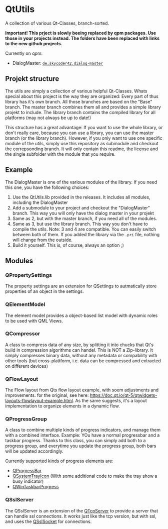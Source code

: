 # QtUtils
A collection of various Qt-Classes, branch-sorted.

**Important! This prject is slowly beeing replaced by qpm packages. Use those in your projects instead. The folders have been replaced with links to the new github projects.**

Currently on qpm:

- DialogMaster: [`de.skycoder42.dialog-master`](https://www.qpm.io/packages/de.skycoder42.dialog-master/index.html)

## Projekt structure
The utils are simply a collection of various helpful Qt-Classes. Whats special about this project is the way they are organized:
Every part of thus library has it's own branch. All those branches are based on the "Base" branch. The master branch combines them all and provides a simple library projekt to include. The library branch contains the compiled library for all platforms (may not always be up to date!)

This structure has a great advantage: If you want to use the whole library, or don't really care, because you can use a library, you can use the master branch (or the library branch). However, if you only want to use one specific module of the utils, simply use this repository as submodule and checkout the correpsonding branch. It will only contain this readme, the license and the single subfolder with the module that you require.

## Example
The DialogMaster is one of the various modules of the library. If you need this one, you have the following choices:
 1. Use the QtUtils.lib provided in the releases. It includes all modules, including the DialogMaster
 2. Add a submodule to your project and checkout the "DialogMaster" branch. This way you will only have the dialog master in your projekt
 3. Same as 2, but with the master branch, if you need all of the modules.
 4. Same as 3, but use the library branch. This way you don't have to compile the utils. Note: 3 and 4 are compatible. You can easily switch between both of them. If you added the library via the `.pri` file, nothing will change from the outside.
 5. Build it yourself. This is, of course, always an option ;)

## Modules
### QPropertySettings
The property settings are an extension for QSettings to autmatically store properties of an object in the settings.

### QElementModel
The element model provides a object-based list model with dynamic roles to be used with QML Views.

### QCompressor
A class to compress data of any size, by splitting it into chucks that Qt's build in compression algorithms can handel. This is NOT a Zip-library. It simply compresses binary data, without any metadata or compability with other tools (but cross-plattform, i.e. data can be compressed and extracted on different devices)

### QFlowLayout
The Flow layout from Qts flow layout example, with soem adjustments and improvements. for the original, see here: https://doc.qt.io/qt-5/qtwidgets-layouts-flowlayout-example.html.
As the same suggests, it's a layout implementation to organize elements in a dynamic flow.

### QProgressGroup
A class to combine multiple kinds of progress indicators, and manage them with a combined interface. Example: YOu have a normal progressbar and a taskbar progress. Thanks to this class, you can simply add both to a progress group, and everytime you update the progress group, both bars will be updated accordingly.

Currently supported kinds of progress elements are:
- [QProgressBar](https://doc.qt.io/qt-5/qprogressbar.html)
- [QSystemTrayIcon](https://doc.qt.io/qt-5/qsystemtrayicon.html) (With some additional code to make the tray show a busy indicator)
- [QWinTaskbarProgress](https://doc.qt.io/qt-5/qwintaskbarprogress.html)

### QSslServer
The QSslServer is an extension of the [QTcpServer](https://doc.qt.io/qt-5/qtcpserver.html) to provide a server that can handle ssl connections. It works just like the tcp version, but with ssl, and uses the [QSslSocket](https://doc.qt.io/qt-5/qsslsocket.html) for connections.
